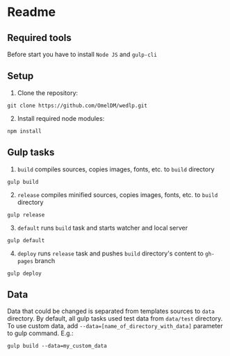 # Readme

## Required tools
Before start you have to install `Node JS` and `gulp-cli`

## Setup
1. Clone the repository:
````
git clone https://github.com/OmelDM/wedlp.git
````
2. Install required node modules:
````
npm install
````

## Gulp tasks
1. `build` compiles sources, copies images, fonts, etc. to `build` directory
````
gulp build
````
2. `release` compiles minified sources, copies images, fonts, etc. to `build` directory
````
gulp release
````
3. `default` runs `build` task and starts watcher and local server
````
gulp default
````
4. `deploy` runs `release` task and pushes `build` directory's content to `gh-pages` branch
````
gulp deploy
````

## Data
Data that could be changed is separated from templates sources to `data` directory.
By default, all gulp tasks used test data from `data/test` directory.
To use custom data, add `--data=[name_of_directory_with_data]` parameter to gulp command.
E.g.:
````
gulp build --data=my_custom_data
````
